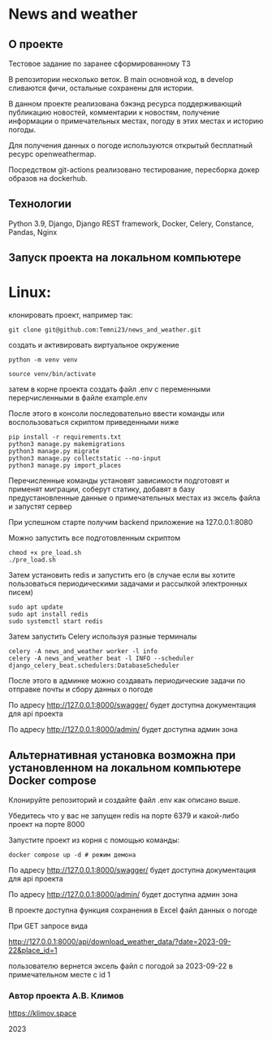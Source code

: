#  News and weather

## О проекте
Тестовое задание по заранее сформированному ТЗ

В репозитории несколько веток. В main основной код, в develop сливаются фичи, остальные сохранены для истории.

В данном проекте реализована бэкэнд ресурса поддерживающий публикацию новостей, комментарии к новостям, получение информации о примечательных местах, погоду в этих местах и историю погоды.

Для получения данных о погоде используются открытый бесплатный ресурс openweathermap.

Посредством git-actions реализовано тестирование, пересборка докер образов на dockerhub.

## Технологии
Python 3.9, Django, Django REST framework, Docker, Celery, Constance, Pandas, Nginx

## Запуск проекта на локальном компьютере
# Linux:
клонировать проект, например так:
```
git clone git@github.com:Temni23/news_and_weather.git
```
создать и активировать виртуальное окружение
```
python -m venv venv
```

```
source venv/bin/activate
```

затем в корне проекта создать файл .env с переменными перерчисленными в файле example.env

После этого в консоли последовательно ввести команды или воспользоваться скриптом приведенными ниже
```
pip install -r requirements.txt
python3 manage.py makemigrations
python3 manage.py migrate
python3 manage.py collectstatic --no-input
python3 manage.py import_places
```
Перечисленные команды установят зависимости подготовят и применят миграции, соберут статику, добавят в базу предустановленные данные о примечательных местах из эксель файла и запустят сервер

При успешном старте получим backend приложение на 127.0.0.1:8080

Можно запустить все подготовленным скриптом

```
chmod +x pre_load.sh
./pre_load.sh
```

Затем установить redis и запустить его (в случае если вы хотите пользоваться периодическими задачами и рассылкой электронных писем)

```
sudo apt update
sudo apt install redis
sudo systemctl start redis
```
Затем запустить Celery используя разные терминалы
```
celery -A news_and_weather worker -l info
celery -A news_and_weather beat -l INFO --scheduler django_celery_beat.schedulers:DatabaseScheduler
```
После этого в админке можно создавать периодические задачи по отправке почты и сбору данных о погоде

По адресу http://127.0.0.1:8000/swagger/ будет доступна документация для api проекта

По адресу http://127.0.0.1:8000/admin/ будет доступна админ зона



## Альтернативная установка возможна при установленном на локальном компьютере Docker compose

Клонируйте репозиторий и создайте файл .env как описано выше.

Убедитесь что у вас не запущен redis на порте 6379 и какой-либо проект на порте 8000

Запустите проект из корня с помощью команды:
```
docker compose up -d # режим демона
```
По адресу http://127.0.0.1:8000/swagger/ будет доступна документация для api проекта

По адресу http://127.0.0.1:8000/admin/ будет доступна админ зона

В проекте доступна функция сохранения в Excel файл данных о погоде

При GET запросе вида

http://127.0.0.1:8000/api/download_weather_data/?date=2023-09-22&place_id=1

пользователю вернется эксель файл с погодой за 2023-09-22 в примечательном месте с id 1

### Автор проекта А.В. Климов
https://klimov.space

2023

